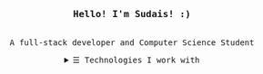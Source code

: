 <h3 align="center"><samp>Hello! I'm Sudais! :) </a></b></samp></h3>
<p align="center"><br>
  <samp>
    A full-stack developer and Computer Science Student
  </samp>
</p>

<details align="center">
   <summary> <samp>&#9776; Technologies I work with</samp></summary>
   <p align="center">
     <br>
     <div style="display: flex; flex-wrap: wrap; justify-content: space-evenly; align-items: center;">
          <img src="https://sudaisx.github.io/images/skills/html5.png" style="height: 50px">
          <img src="https://sudaisx.github.io/images/skills/css.png" style="height: 50px">
          <img src="https://sudaisx.github.io/images/skills/js.png" style="height: 50px">
          <img src="https://sudaisx.github.io/images/skills/react.png" style="height: 50px">
          <img src="https://sudaisx.github.io/images/skills/redux.png" style="height: 50px">
          <img src="https://sudaisx.github.io/images/skills/node.png" style="height: 50px">
          <img src="https://sudaisx.github.io/images/skills/typescript.png" style="height: 50px">
          <img src="https://sudaisx.github.io/images/skills/python.png" style="height: 50px">
          <img src="https://sudaisx.github.io/images/skills/cpp.png" style="height: 50px">
          <img src="https://sudaisx.github.io/images/skills/mongodb.png" style="height: 50px">
          <img src="https://sudaisx.github.io/images/skills/sql.png" style="height: 50px">
          <img src="https://sudaisx.github.io/images/skills/git.png" style="height: 50px">
       </div>


